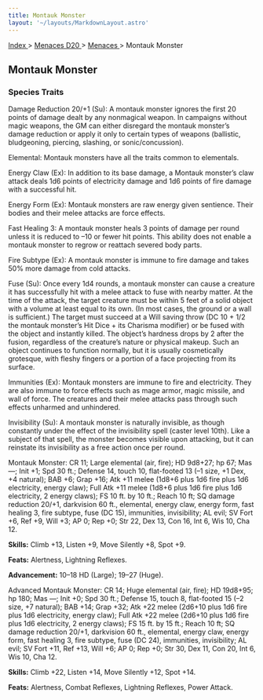 ```yaml
---
title: Montauk Monster
layout: '~/layouts/MarkdownLayout.astro'
---
```


[ Index ](/) > [ Menaces D20 ](/menaces.d20) > [ Menaces ](/menaces.d20/menaces) > Montauk Monster

##  Montauk Monster

###  Species Traits

Damage Reduction 20/+1 (Su): A montauk monster ignores the first 20 points of
damage dealt by any nonmagical weapon. In campaigns without magic weapons, the
GM can either disregard the montauk monster’s damage reduction or apply it
only to certain types of weapons (ballistic, bludgeoning, piercing, slashing,
or sonic/concussion).

Elemental: Montauk monsters have all the traits common to elementals.

Energy Claw (Ex): In addition to its base damage, a Montauk monster’s claw
attack deals 1d6 points of electricity damage and 1d6 points of fire damage
with a successful hit.

Energy Form (Ex): Montauk monsters are raw energy given sentience. Their
bodies and their melee attacks are force effects.

Fast Healing 3: A montauk monster heals 3 points of damage per round unless it
is reduced to –10 or fewer hit points. This ability does not enable a montauk
monster to regrow or reattach severed body parts.

Fire Subtype (Ex): A montauk monster is immune to fire damage and takes 50%
more damage from cold attacks.

Fuse (Su): Once every 1d4 rounds, a montauk monster can cause a creature it
has successfully hit with a melee attack to fuse with nearby matter. At the
time of the attack, the target creature must be within 5 feet of a solid
object with a volume at least equal to its own. (In most cases, the ground or
a wall is sufficient.) The target must succeed at a Will saving throw (DC 10 +
1/2 the montauk monster’s Hit Dice + its Charisma modifier) or be fused with
the object and instantly killed. The object’s hardness drops by 2 after the
fusion, regardless of the creature’s nature or physical makeup. Such an object
continues to function normally, but it is usually cosmetically grotesque, with
fleshy fingers or a portion of a face projecting from its surface.

Immunities (Ex): Montauk monsters are immune to fire and electricity. They are
also immune to force effects such as mage armor, magic missile, and wall of
force. The creatures and their melee attacks pass through such effects
unharmed and unhindered.

Invisibility (Su): A montauk monster is naturally invisible, as though
constantly under the effect of the invisibility spell (caster level 10th).
Like a subject of that spell, the monster becomes visible upon attacking, but
it can reinstate its invisibility as a free action once per round.

Montauk Monster: CR 11; Large elemental (air, fire); HD 9d8+27; hp 67; Mas —;
Init +1; Spd 30 ft.; Defense 14, touch 10, flat-footed 13 (–1 size, +1 Dex, +4
natural); BAB +6; Grap +16; Atk +11 melee (1d8+6 plus 1d6 fire plus 1d6
electricity, energy claw); Full Atk +11 melee (1d8+6 plus 1d6 fire plus 1d6
electricity, 2 energy claws); FS 10 ft. by 10 ft.; Reach 10 ft; SQ damage
reduction 20/+1, darkvision 60 ft., elemental, energy claw, energy form, fast
healing 3, fire subtype, fuse (DC 15), immunities, invisibility; AL evil; SV
Fort +6, Ref +9, Will +3; AP 0; Rep +0; Str 22, Dex 13, Con 16, Int 6, Wis 10,
Cha 12.

**Skills:** Climb +13, Listen +9, Move Silently +8, Spot +9.

**Feats:** Alertness, Lightning Reflexes.

**Advancement:** 10–18 HD (Large); 19–27 (Huge).

Advanced Montauk Monster: CR 14; Huge elemental (air, fire); HD 19d8+95; hp
180; Mas —; Init +0; Spd 30 ft.; Defense 15, touch 8, flat-footed 15 (–2 size,
+7 natural); BAB +14; Grap +32; Atk +22 melee (2d6+10 plus 1d6 fire plus 1d6
electricity, energy claw); Full Atk +22 melee (2d6+10 plus 1d6 fire plus 1d6
electricity, 2 energy claws); FS 15 ft. by 15 ft.; Reach 10 ft; SQ damage
reduction 20/+1, darkvision 60 ft., elemental, energy claw, energy form, fast
healing 3, fire subtype, fuse (DC 24), immunities, invisibility; AL evil; SV
Fort +11, Ref +13, Will +6; AP 0; Rep +0; Str 30, Dex 11, Con 20, Int 6, Wis
10, Cha 12.

**Skills:** Climb +22, Listen +14, Move Silently +12, Spot +14.

**Feats:** Alertness, Combat Reflexes, Lightning Reflexes, Power Attack.

